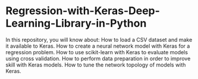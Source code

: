 # Regression-with-Keras-Deep-Learning-Library-in-Python
In this repository, you will know about: How to load a CSV dataset and make it available to Keras. How to create a neural network model with Keras for a regression problem. How to use scikit-learn with Keras to evaluate models using cross validation. How to perform data preparation in order to improve skill with Keras models. How to tune the network topology of models with Keras.
